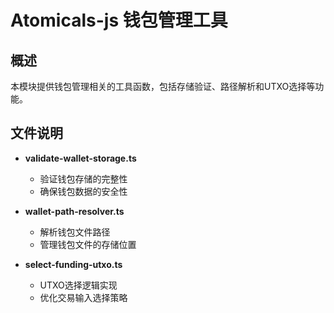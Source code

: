 # Atomicals-js 钱包管理工具

## 概述
本模块提供钱包管理相关的工具函数，包括存储验证、路径解析和UTXO选择等功能。

## 文件说明
- **validate-wallet-storage.ts**
  - 验证钱包存储的完整性
  - 确保钱包数据的安全性

- **wallet-path-resolver.ts**
  - 解析钱包文件路径
  - 管理钱包文件的存储位置

- **select-funding-utxo.ts**
  - UTXO选择逻辑实现
  - 优化交易输入选择策略
